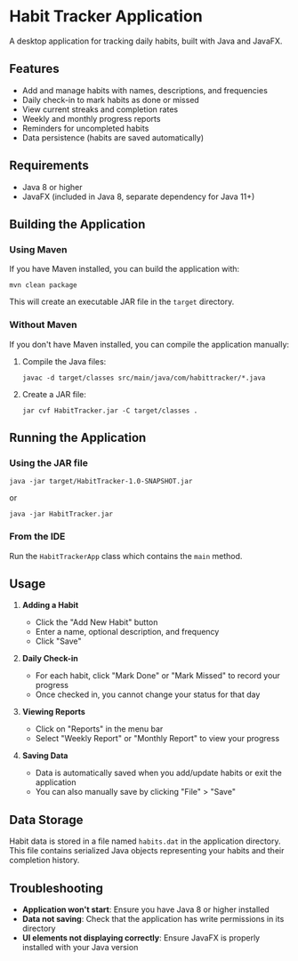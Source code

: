 # Habit Tracker Application

A desktop application for tracking daily habits, built with Java and JavaFX.

## Features

- Add and manage habits with names, descriptions, and frequencies
- Daily check-in to mark habits as done or missed
- View current streaks and completion rates
- Weekly and monthly progress reports
- Reminders for uncompleted habits
- Data persistence (habits are saved automatically)

## Requirements

- Java 8 or higher
- JavaFX (included in Java 8, separate dependency for Java 11+)

## Building the Application

### Using Maven

If you have Maven installed, you can build the application with:

```
mvn clean package
```

This will create an executable JAR file in the `target` directory.

### Without Maven

If you don't have Maven installed, you can compile the application manually:

1. Compile the Java files:
   ```
   javac -d target/classes src/main/java/com/habittracker/*.java
   ```

2. Create a JAR file:
   ```
   jar cvf HabitTracker.jar -C target/classes .
   ```

## Running the Application

### Using the JAR file

```
java -jar target/HabitTracker-1.0-SNAPSHOT.jar
```

or

```
java -jar HabitTracker.jar
```

### From the IDE

Run the `HabitTrackerApp` class which contains the `main` method.

## Usage

1. **Adding a Habit**
   - Click the "Add New Habit" button
   - Enter a name, optional description, and frequency
   - Click "Save"

2. **Daily Check-in**
   - For each habit, click "Mark Done" or "Mark Missed" to record your progress
   - Once checked in, you cannot change your status for that day

3. **Viewing Reports**
   - Click on "Reports" in the menu bar
   - Select "Weekly Report" or "Monthly Report" to view your progress

4. **Saving Data**
   - Data is automatically saved when you add/update habits or exit the application
   - You can also manually save by clicking "File" > "Save"

## Data Storage

Habit data is stored in a file named `habits.dat` in the application directory. This file contains serialized Java objects representing your habits and their completion history.

## Troubleshooting

- **Application won't start**: Ensure you have Java 8 or higher installed
- **Data not saving**: Check that the application has write permissions in its directory
- **UI elements not displaying correctly**: Ensure JavaFX is properly installed with your Java version
